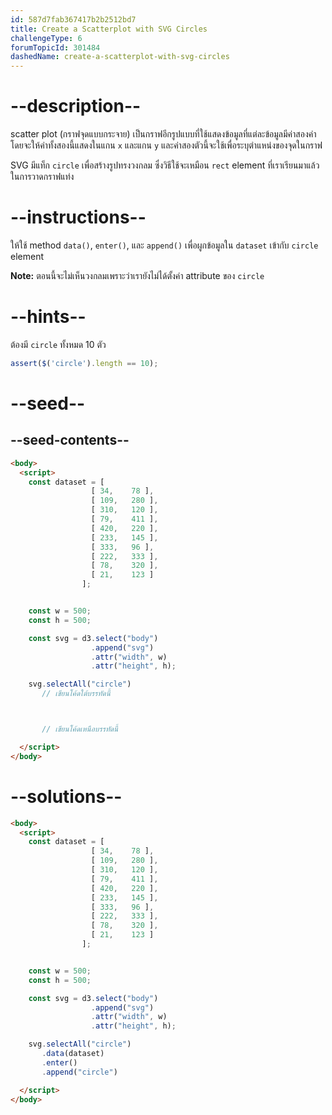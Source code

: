 ```yaml
---
id: 587d7fab367417b2b2512bd7
title: Create a Scatterplot with SVG Circles
challengeType: 6
forumTopicId: 301484
dashedName: create-a-scatterplot-with-svg-circles
---
```


# --description--

scatter plot (กราฟจุดแบบกระจาย) เป็นกราฟอีกรูปแบบที่ใช้แสดงข้อมูลที่แต่ละข้อมูลมีค่าสองค่า โดยจะให้ค่าทั้งสองนี้แสดงในแกน `x` และแกน `y` และค่าสองตัวนี้จะใช้เพื่อระบุตำแหน่งของจุดในกราฟ

SVG มีแท็ก `circle` เพื่อสร้างรูปทรงวงกลม ซึ่งวิธีใช้จะเหมือน `rect` element ที่เราเรียนมาแล้วในการวาดกราฟแท่ง

# --instructions--

ให้ใช้ method `data()`, `enter()`, และ `append()` เพื่อผูกข้อมูลใน `dataset` เข้ากับ `circle` element

**Note:** ตอนนี้จะไม่เห็นวงกลมเพราะว่าเรายังไม่ได้ตั้งค่า attribute ของ `circle`

# --hints--

ต้องมี `circle` ทั้งหมด 10 ตัว

```js
assert($('circle').length == 10);
```

# --seed--

## --seed-contents--

```html
<body>
  <script>
    const dataset = [
                  [ 34,    78 ],
                  [ 109,   280 ],
                  [ 310,   120 ],
                  [ 79,    411 ],
                  [ 420,   220 ],
                  [ 233,   145 ],
                  [ 333,   96 ],
                  [ 222,   333 ],
                  [ 78,    320 ],
                  [ 21,    123 ]
                ];


    const w = 500;
    const h = 500;

    const svg = d3.select("body")
                  .append("svg")
                  .attr("width", w)
                  .attr("height", h);

    svg.selectAll("circle")
       // เขียนโค้ดใต้บรรทัดนี้



       // เขียนโค้ดเหนือบรรทัดนี้

  </script>
</body>
```

# --solutions--

```html
<body>
  <script>
    const dataset = [
                  [ 34,    78 ],
                  [ 109,   280 ],
                  [ 310,   120 ],
                  [ 79,    411 ],
                  [ 420,   220 ],
                  [ 233,   145 ],
                  [ 333,   96 ],
                  [ 222,   333 ],
                  [ 78,    320 ],
                  [ 21,    123 ]
                ];


    const w = 500;
    const h = 500;

    const svg = d3.select("body")
                  .append("svg")
                  .attr("width", w)
                  .attr("height", h);

    svg.selectAll("circle")
       .data(dataset)
       .enter()
       .append("circle")

  </script>
</body>
```
